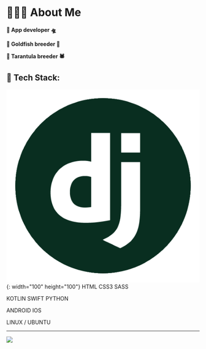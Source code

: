 # 🙋🏻‍♂️ About Me
**🔹 App developer 🛸**

**🔹 Goldfish breeder 🐳**

**🔹 Tarantula breeder 🕷**

## 📘 Tech Stack:
![django](./resource/django.png){: width="100" height="100"}
HTML CSS3 SASS

KOTLIN
SWIFT
PYTHON

ANDROID
IOS

LINUX / UBUNTU

---
![](https://visitcount.itsvg.in/api?id=Youaredoomed&icon=1&color=1)
